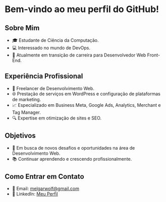 # Bem-vindo ao meu perfil do GitHub!

## Sobre Mim
- 🎓 Estudante de Ciência da Computação.
- 💻 Interessado no mundo de DevOps.
- 🚀 Atualmente em transição de carreira para Desenvolvedor Web Front-End.

## Experiência Profissional
- 💼 Freelancer de Desenvolvimento Web.
- 🌐 Prestação de serviços em WordPress e configuração de plataformas de marketing.
- 📈 Especializado em Business Meta, Google Ads, Analytics, Merchant e Tag Manager.
- 🔍 Expertise em otimização de sites e SEO.

## Objetivos
- 🔎 Em busca de novos desafios e oportunidades na área de Desenvolvimento Web.
- 📚 Continuar aprendendo e crescendo profissionalmente.

## Como Entrar em Contato
- 📧 Email: [melgarwolf@gmail.com](mailto:melgarwolf@gmail.com)
- 💼 LinkedIn: [Meu Perfil](https://www.linkedin.com/in/jonathanmmelgar/)

